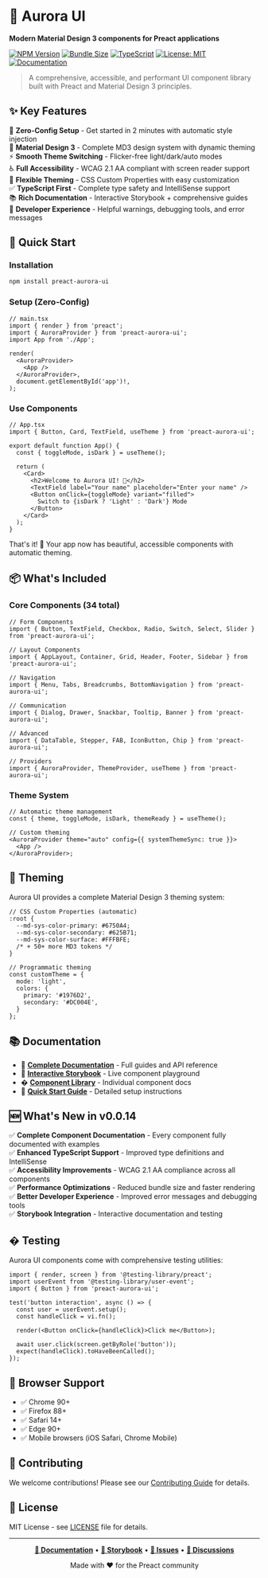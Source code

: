 # 🌟 Aurora UI

**Modern Material Design 3 components for Preact applications**

[![NPM Version](https://img.shields.io/npm/v/preact-aurora-ui?style=flat-square&color=6750A4)](https://www.npmjs.com/package/preact-aurora-ui)
[![Bundle Size](https://img.shields.io/bundlephobia/minzip/preact-aurora-ui?style=flat-square&color=success)](https://bundlephobia.com/package/preact-aurora-ui)
[![TypeScript](https://img.shields.io/badge/TypeScript-Ready-blue?style=flat-square)](https://www.typescriptlang.org/)
[![License: MIT](https://img.shields.io/badge/License-MIT-yellow.svg?style=flat-square)](https://opensource.org/licenses/MIT)
[![Documentation](https://img.shields.io/badge/docs-storybook-FF4785?style=flat-square)](https://prachwal.github.io/preact-aurora-ui/)

> A comprehensive, accessible, and performant UI component library built with Preact and Material Design 3 principles.

## ✨ Key Features

🚀 **Zero-Config Setup** - Get started in 2 minutes with automatic style injection  
🎨 **Material Design 3** - Complete MD3 design system with dynamic theming  
⚡ **Smooth Theme Switching** - Flicker-free light/dark/auto modes  
♿ **Full Accessibility** - WCAG 2.1 AA compliant with screen reader support  
💅 **Flexible Theming** - CSS Custom Properties with easy customization  
✅ **TypeScript First** - Complete type safety and IntelliSense support  
📚 **Rich Documentation** - Interactive Storybook + comprehensive guides  
🔧 **Developer Experience** - Helpful warnings, debugging tools, and error messages

## 🚀 Quick Start

### Installation

```bash
npm install preact-aurora-ui
```

### Setup (Zero-Config)

```tsx
// main.tsx
import { render } from 'preact';
import { AuroraProvider } from 'preact-aurora-ui';
import App from './App';

render(
  <AuroraProvider>
    <App />
  </AuroraProvider>,
  document.getElementById('app')!,
);
```

### Use Components

```tsx
// App.tsx
import { Button, Card, TextField, useTheme } from 'preact-aurora-ui';

export default function App() {
  const { toggleMode, isDark } = useTheme();

  return (
    <Card>
      <h2>Welcome to Aurora UI! 🌟</h2>
      <TextField label="Your name" placeholder="Enter your name" />
      <Button onClick={toggleMode} variant="filled">
        Switch to {isDark ? 'Light' : 'Dark'} Mode
      </Button>
    </Card>
  );
}
```

That's it! 🎉 Your app now has beautiful, accessible components with automatic theming.

## 📦 What's Included

### Core Components (34 total)

```tsx
// Form Components
import { Button, TextField, Checkbox, Radio, Switch, Select, Slider } from 'preact-aurora-ui';

// Layout Components
import { AppLayout, Container, Grid, Header, Footer, Sidebar } from 'preact-aurora-ui';

// Navigation
import { Menu, Tabs, Breadcrumbs, BottomNavigation } from 'preact-aurora-ui';

// Communication
import { Dialog, Drawer, Snackbar, Tooltip, Banner } from 'preact-aurora-ui';

// Advanced
import { DataTable, Stepper, FAB, IconButton, Chip } from 'preact-aurora-ui';

// Providers
import { AuroraProvider, ThemeProvider, useTheme } from 'preact-aurora-ui';
```

### Theme System

```tsx
// Automatic theme management
const { theme, toggleMode, isDark, themeReady } = useTheme();

// Custom theming
<AuroraProvider theme="auto" config={{ systemThemeSync: true }}>
  <App />
</AuroraProvider>;
```

## 🎨 Theming

Aurora UI provides a complete Material Design 3 theming system:

```tsx
// CSS Custom Properties (automatic)
:root {
  --md-sys-color-primary: #6750A4;
  --md-sys-color-secondary: #625B71;
  --md-sys-color-surface: #FFFBFE;
  /* + 50+ more MD3 tokens */
}

// Programmatic theming
const customTheme = {
  mode: 'light',
  colors: {
    primary: '#1976D2',
    secondary: '#DC004E',
  }
};
```

## 📚 Documentation

- 📖 **[Complete Documentation](https://prachwal.github.io/preact-aurora-ui/)** - Full guides and API reference
- 🧩 **[Interactive Storybook](https://prachwal.github.io/preact-aurora-ui/storybook)** - Live component playground
- � **[Component Library](./src/components/README.md)** - Individual component docs
- 🚀 **[Quick Start Guide](./docs/guides/QUICK_STARTmd)** - Detailed setup instructions

## 🆕 What's New in v0.0.14

✅ **Complete Component Documentation** - Every component fully documented with examples  
✅ **Enhanced TypeScript Support** - Improved type definitions and IntelliSense  
✅ **Accessibility Improvements** - WCAG 2.1 AA compliance across all components  
✅ **Performance Optimizations** - Reduced bundle size and faster rendering  
✅ **Better Developer Experience** - Improved error messages and debugging tools  
✅ **Storybook Integration** - Interactive documentation and testing

## � Testing

Aurora UI components come with comprehensive testing utilities:

```tsx
import { render, screen } from '@testing-library/preact';
import userEvent from '@testing-library/user-event';
import { Button } from 'preact-aurora-ui';

test('button interaction', async () => {
  const user = userEvent.setup();
  const handleClick = vi.fn();

  render(<Button onClick={handleClick}>Click me</Button>);

  await user.click(screen.getByRole('button'));
  expect(handleClick).toHaveBeenCalled();
});
```

## 📱 Browser Support

- ✅ Chrome 90+
- ✅ Firefox 88+
- ✅ Safari 14+
- ✅ Edge 90+
- ✅ Mobile browsers (iOS Safari, Chrome Mobile)

## 🤝 Contributing

We welcome contributions! Please see our [Contributing Guide](./docs/CONTRIBUTING.md) for details.

## 📄 License

MIT License - see [LICENSE](./LICENSE) file for details.

---

<div align="center">

**[📖 Documentation](https://prachwal.github.io/preact-aurora-ui/)** •
**[🧩 Storybook](https://prachwal.github.io/preact-aurora-ui/storybook)** •
**[🐛 Issues](https://github.com/prachwal/preact-aurora-ui/issues)** •
**[💬 Discussions](https://github.com/prachwal/preact-aurora-ui/discussions)**

Made with ❤️ for the Preact community

</div>

